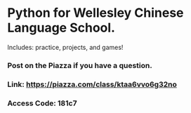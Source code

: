 # Python for Wellesley Chinese Language School.

Includes: practice, projects, and games!
### Post on the Piazza if you have a question.
### Link: https://piazza.com/class/ktaa6vvo6g32no
### Access Code: 181c7
